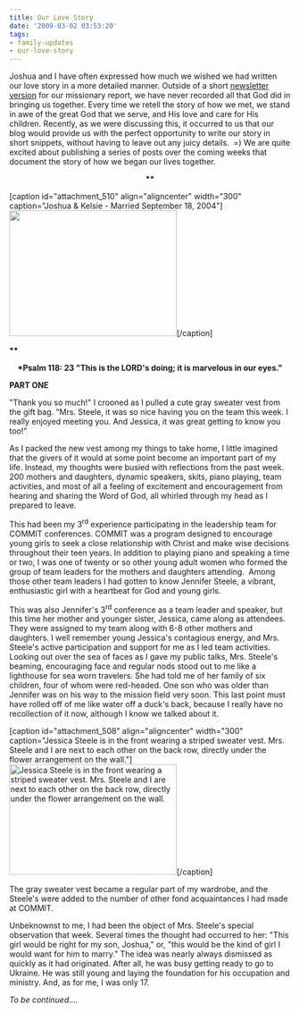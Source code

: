 ```yaml
---
title: Our Love Story
date: '2009-03-02 03:53:20'
tags:
- family-updates
- our-love-story
---
```


Joshua and I have often expressed how much we wished we had written our love story in a more detailed manner. Outside of a short <a href="http://www.ofreport.com/wp-content/plugins/download-monitor/download.php?id=5">newsletter version</a> for our missionary report, we have never recorded all that God did in bringing us together. Every time we retell the story of how we met, we stand in awe of the great God that we serve, and His love and care for His children. Recently, as we were discussing this, it occurred to us that our blog would provide us with the perfect opportunity to write our story in short snippets, without having to leave out any juicy details.  =) We are quite excited about publishing a series of posts over the coming weeks that document the story of how we began our lives together.
<p style="text-align: center;"><strong>**</strong></p>


[caption id="attachment_510" align="aligncenter" width="300" caption="Joshua &amp; Kelsie - Married September 18, 2004"]<strong>*<strong>*<a href="https://s3.amazonaws.com/content.ofreport.com/2009/03/111_1129.jpg"><img class="size-medium wp-image-510" title="111_1129" src="https://s3.amazonaws.com/content.ofreport.com/2009/03/111_1129-300x225.jpg" alt=" " width="300" height="225" /></a>*</strong>*</strong>[/caption]

<strong>**</strong>
<p style="text-align: center;"><strong>*Psalm 118: 23 "This is the LORD's doing;
it is marvelous in our eyes."</em></strong>

<strong>PART ONE</strong>

"Thank you so much!" I crooned as I pulled a cute gray sweater vest from the gift bag. "Mrs. Steele, it was so nice having you on the team this week. I really enjoyed meeting you. And Jessica, it was great getting to know you too!"

<!--more-->As I packed the new vest among my things to take home, I little imagined that the givers of it would at some point become an important part of my life. Instead, my thoughts were busied with reflections from the past week. 200 mothers and daughters, dynamic speakers, skits, piano playing, team activities, and most of all a feeling of excitement and encouragement from hearing and sharing the Word of God, all whirled through my head as I prepared to leave.

This had been my 3<sup>rd</sup> experience participating in the leadership team for COMMIT conferences. COMMIT was a program designed to encourage young girls to seek a close relationship with Christ and make wise decisions throughout their teen years. In addition to playing piano and speaking a time or two, I was one of twenty or so other young adult women who formed the group of team leaders for the mothers and daughters attending.  Among those other team leaders I had gotten to know Jennifer Steele, a vibrant, enthusiastic girl with a heartbeat for God and young girls.

This was also Jennifer's 3<sup>rd</sup> conference as a team leader and speaker, but this time her mother and younger sister, Jessica, came along as attendees. They were assigned to my team along with 6-8 other mothers and daughters. I well remember young Jessica's contagious energy, and Mrs. Steele's active participation and support for me as I led team activities. Looking out over the sea of faces as I gave my public talks, Mrs. Steele's beaming, encouraging face and regular nods stood out to me like a lighthouse for sea worn travelers. She had told me of her family of six children, four of whom were red-headed. One son who was older than Jennifer was on his way to the mission field very soon. This last point must have rolled off of me like water off a duck's back, because I really have no recollection of it now, although I know we talked about it.

[caption id="attachment_508" align="aligncenter" width="300" caption="Jessica Steele is in the front wearing a striped sweater vest. Mrs. Steele and I are next to each other on the back row, directly under the flower arrangement on the wall."]<a href="https://s3.amazonaws.com/content.ofreport.com/2009/03/commit.jpg"><img class="size-medium wp-image-508" title="commit" src="https://s3.amazonaws.com/content.ofreport.com/2009/03/commit-300x198.jpg" alt="Jessica Steele is in the front wearing a striped sweater vest. Mrs. Steele and I are next to each other on the back row, directly under the flower arrangement on the wall." width="300" height="198" /></a>[/caption]

The gray sweater vest became a regular part of my wardrobe, and the Steele's were added to the number of other fond acquaintances I had made at COMMIT.

Unbeknownst to me, I had been the object of Mrs. Steele's special observation that week. Several times the thought had occurred to her: "This girl would be right for my son, Joshua," or, "this would be the kind of girl I would want for him to marry." The idea was nearly always dismissed as quickly as it had originated. After all, he was busy getting ready to go to Ukraine. He was still young and laying the foundation for his occupation and ministry. And, as for me, I was only 17.

*To be continued....*
